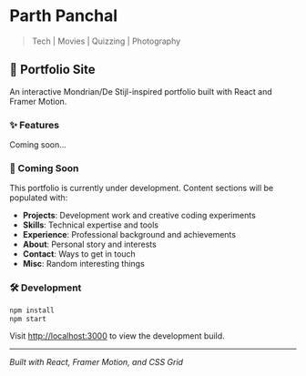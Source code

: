 # Parth Panchal

> Tech | Movies | Quizzing | Photography

## 🎨 Portfolio Site

An interactive Mondrian/De Stijl-inspired portfolio built with React and Framer Motion.

### ✨ Features

Coming soon...

### 🚧 Coming Soon

This portfolio is currently under development. Content sections will be populated with:

-   **Projects**: Development work and creative coding experiments
-   **Skills**: Technical expertise and tools
-   **Experience**: Professional background and achievements
-   **About**: Personal story and interests
-   **Contact**: Ways to get in touch
-   **Misc**: Random interesting things

### 🛠️ Development

```bash
npm install
npm start
```

Visit [http://localhost:3000](http://localhost:3000) to view the development build.

---

_Built with React, Framer Motion, and CSS Grid_
